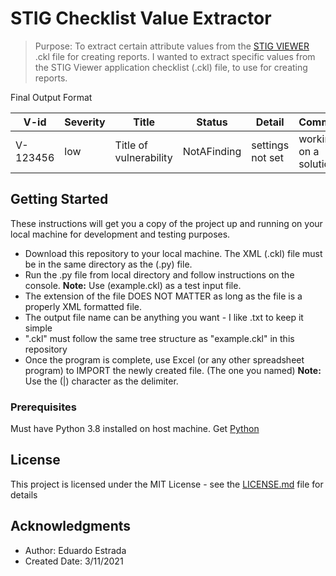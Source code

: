 # STIG Checklist Value Extractor

> Purpose: To extract certain attribute values from 
the [STIG VIEWER](https://public.cyber.mil/stigs/srg-stig-tools/) .ckl file for creating reports.
I wanted to extract specific values from the STIG Viewer application checklist (.ckl) file, 
to use for creating reports. 
 
Final Output Format

| V-id     | Severity |         Title          | Status      |     Detail      |      Comment         |
| ---------| ---------| -----------------------| ------------| ----------------|  --------------------|
| V-123456 | low      | Title of vulnerability | NotAFinding |settings not set | working on a solution!


 
## Getting Started

These instructions will get you a copy of the project up and running on your local machine 
for development and testing purposes.  

- Download this repository to your local machine. The XML (.ckl) file must be in the same directory
as the (.py) file. 
- Run the .py file from local directory and follow instructions 
on the console. **Note:** Use (example.ckl) as a test input file.
- The extension of the file DOES NOT MATTER as long as the file is a properly XML formatted file.
- The output file name can be anything you want - I like .txt to keep it simple
- ".ckl" must follow the same tree structure as "example.ckl" in this repository
- Once the program is complete, use Excel (or any other spreadsheet program) to IMPORT the newly created file. 
(The one you named) **Note:** Use the (|) character as the delimiter.

### Prerequisites

Must have Python 3.8 installed on host machine. Get [Python](https://www.python.org/downloads) 

## License

This project is licensed under the MIT License - see the [LICENSE.md](https://www.mit.edu/~amini/LICENSE.md) file for details

## Acknowledgments

*  Author: Eduardo Estrada
*  Created Date: 3/11/2021


